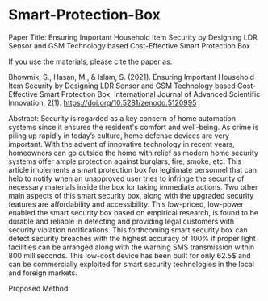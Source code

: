 # Smart-Protection-Box

Paper Title: Ensuring Important Household Item Security
by Designing LDR Sensor and GSM
Technology based Cost-Effective Smart
Protection Box

If you use the materials, please cite the paper as:

Bhowmik, S., Hasan, M., & Islam, S. (2021). Ensuring Important Household Item Security by Designing LDR Sensor and GSM Technology based Cost-Effective Smart Protection Box. International Journal of Advanced Scientific Innovation, 2(1). https://doi.org/10.5281/zenodo.5120995

Abstract: Security is regarded as a key concern of home
automation systems since it ensures the resident's comfort
and well-being. As crime is piling up rapidly in today’s
culture, home defense devices are very important. With the
advent of innovative technology in recent years,
homeowners can go outside the home with relief as modern
home security systems offer ample protection against
burglars, fire, smoke, etc. This article implements a smart
protection box for legitimate personnel that can help to
notify when an unapproved user tries to infringe the
security of necessary materials inside the box for taking
immediate actions. Two other main aspects of this smart
security box, along with the upgraded security features are
affordability and accessibility. This low-priced, low-power
enabled the smart security box based on empirical research,
is found to be durable and reliable in detecting and
providing legal customers with security violation
notifications. This forthcoming smart security box can
detect security breaches with the highest accuracy of 100%
if proper light facilities can be arranged along with the
warning SMS transmission within 800 milliseconds. This
low-cost device has been built for only 62.5$ and can be
commercially exploited for smart security technologies in
the local and foreign markets.

Proposed Method:
